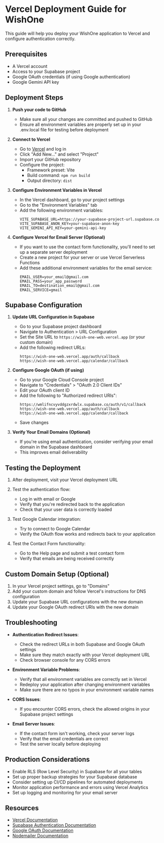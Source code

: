 # Vercel Deployment Guide for WishOne

This guide will help you deploy your WishOne application to Vercel and configure authentication correctly.

## Prerequisites

- A Vercel account
- Access to your Supabase project
- Google OAuth credentials (if using Google authentication)
- Google Gemini API key

## Deployment Steps

1. **Push your code to GitHub**
   - Make sure all your changes are committed and pushed to GitHub
   - Ensure all environment variables are properly set up in your .env.local file for testing before deployment

2. **Connect to Vercel**
   - Go to [Vercel](https://vercel.com) and log in
   - Click "Add New..." and select "Project"
   - Import your GitHub repository
   - Configure the project:
     - Framework preset: Vite
     - Build command: `npm run build`
     - Output directory: `dist`

3. **Configure Environment Variables in Vercel**
   - In the Vercel dashboard, go to your project settings
   - Go to the "Environment Variables" tab
   - Add the following environment variables:
     ```
     VITE_SUPABASE_URL=https://your-supabase-project-url.supabase.co
     VITE_SUPABASE_ANON_KEY=your-supabase-anon-key
     VITE_GEMINI_API_KEY=your-gemini-api-key
     ```

4. **Configure Vercel for Email Server (Optional)**
   - If you want to use the contact form functionality, you'll need to set up a separate server deployment
   - Create a new project for your server or use Vercel Serverless Functions
   - Add these additional environment variables for the email service:
     ```
     EMAIL_USER=your_email@gmail.com
     EMAIL_PASS=your_app_password
     EMAIL_TO=destination_email@gmail.com
     EMAIL_SERVICE=gmail
     ```

## Supabase Configuration

1. **Update URL Configuration in Supabase**
   - Go to your Supabase project dashboard
   - Navigate to Authentication > URL Configuration
   - Set the Site URL to `https://wish-one-web.vercel.app` (or your custom domain)
   - Add the following redirect URLs:
     ```
     https://wish-one-web.vercel.app/auth/callback
     https://wish-one-web.vercel.app/calendar/callback
     ```

2. **Configure Google OAuth (if using)**
   - Go to your Google Cloud Console project
   - Navigate to "Credentials" > "OAuth 2.0 Client IDs"
   - Edit your OAuth client ID
   - Add the following to "Authorized redirect URIs":
     ```
     https://wmlifncvyvddgzxrdwlx.supabase.co/auth/v1/callback
     https://wish-one-web.vercel.app/auth/callback
     https://wish-one-web.vercel.app/calendar/callback
     ```
   - Save changes

3. **Verify Your Email Domains (Optional)**
   - If you're using email authentication, consider verifying your email domain in the Supabase dashboard
   - This improves email deliverability

## Testing the Deployment

1. After deployment, visit your Vercel deployment URL
2. Test the authentication flow:
   - Log in with email or Google
   - Verify that you're redirected back to the application
   - Check that your user data is correctly loaded

3. Test Google Calendar integration:
   - Try to connect to Google Calendar
   - Verify the OAuth flow works and redirects back to your application

4. Test the Contact Form functionality:
   - Go to the Help page and submit a test contact form
   - Verify that emails are being received correctly

## Custom Domain Setup (Optional)

1. In your Vercel project settings, go to "Domains"
2. Add your custom domain and follow Vercel's instructions for DNS configuration
3. Update your Supabase URL configurations with the new domain
4. Update your Google OAuth redirect URIs with the new domain

## Troubleshooting

- **Authentication Redirect Issues**:
  - Check the redirect URLs in both Supabase and Google OAuth settings
  - Make sure they match exactly with your Vercel deployment URL
  - Check browser console for any CORS errors

- **Environment Variable Problems**:
  - Verify that all environment variables are correctly set in Vercel
  - Redeploy your application after changing environment variables
  - Make sure there are no typos in your environment variable names

- **CORS Issues**:
  - If you encounter CORS errors, check the allowed origins in your Supabase project settings

- **Email Server Issues**:
  - If the contact form isn't working, check your server logs
  - Verify that the email credentials are correct
  - Test the server locally before deploying

## Production Considerations

- Enable RLS (Row Level Security) in Supabase for all your tables
- Set up proper backup strategies for your Supabase database
- Consider setting up CI/CD pipelines for automated deployments
- Monitor application performance and errors using Vercel Analytics
- Set up logging and monitoring for your email server

## Resources

- [Vercel Documentation](https://vercel.com/docs)
- [Supabase Authentication Documentation](https://supabase.com/docs/guides/auth)
- [Google OAuth Documentation](https://developers.google.com/identity/protocols/oauth2)
- [Nodemailer Documentation](https://nodemailer.com/about/) 